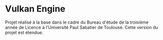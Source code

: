 # Vulkan Engine

Projet réalisé à la base dans le cadre du Bureau d'étude de la troisième année de Licence à l'Université Paul Sabatier de Toulouse.
Cette version du projet est étendue.

